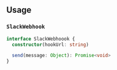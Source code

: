 ## Usage

### `SlackWebhook`

```typescript
interface SlackWebhoook {
  constructor(hookUrl: string)

  send(message: Object): Promise<void>
}
```
